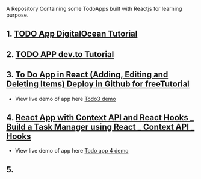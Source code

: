 A Repository Containing some TodoApps built with Reactjs for learning purpose.

## 1. [TODO App DigitalOcean Tutorial](https://www.digitalocean.com/community/tutorials/how-to-build-a-react-to-do-app-with-react-hooks)

## 2. [TODO APP dev.to Tutorial](https://dev.to/sm03lebr00t/react-todo-tutorial-part-1-1h7)

## 3. [To Do App in React (Adding, Editing and Deleting Items) Deploy in Github for freeTutorial](https://www.youtube.com/watch?v=N8kYlimhuLw)

- View live demo of app here [Todo3 demo](https://m6code.github.io/todo-app-demo)

## 4. [React App with Context API and React Hooks _ Build a Task Manager using React _ Context API _ Hooks](https://www.youtube.com/watch?v=fqup-BL3VjI)

- View live demo of app here [Todo app 4 demo](https://m6code.github.io/TaskManager-reactjs)

## 5. []()